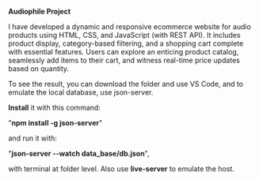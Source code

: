 **Audiophile Project**


I have developed a dynamic and responsive ecommerce website for audio products using HTML, CSS, and JavaScript (with REST API). It includes product display, category-based filtering, and a shopping cart complete with essential features. Users can explore an enticing product catalog, seamlessly add items to their cart, and witness real-time price updates based on quantity.





To see the result, you can download the folder and use VS Code, and to emulate the local database, use json-server. 

**Install** it with this command: 

"**npm install -g json-server**" 

and run it with: 

"**json-server --watch data_base/db.json**", 

with terminal at folder level. 
Also use **live-server** to emulate the host.

